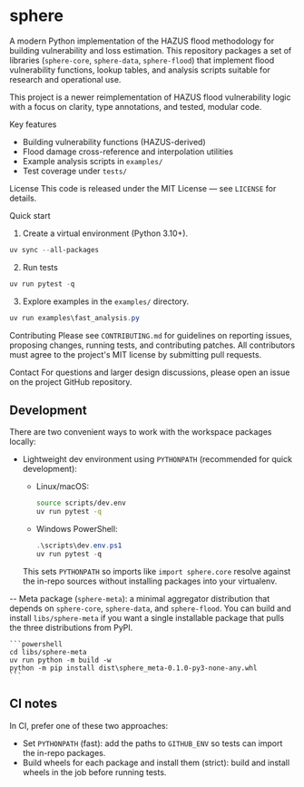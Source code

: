 # sphere

A modern Python implementation of the HAZUS flood methodology for building
vulnerability and loss estimation. This repository packages a set of libraries
(`sphere-core`, `sphere-data`, `sphere-flood`) that implement flood
vulnerability functions, lookup tables, and analysis scripts suitable for
research and operational use.

This project is a newer reimplementation of HAZUS flood vulnerability logic
with a focus on clarity, type annotations, and tested, modular code.

Key features
- Building vulnerability functions (HAZUS-derived)
- Flood damage cross-reference and interpolation utilities
- Example analysis scripts in `examples/`
- Test coverage under `tests/`

License
This code is released under the MIT License — see `LICENSE` for details.

Quick start
1. Create a virtual environment (Python 3.10+).

```powershell
uv sync --all-packages
```

2. Run tests

```powershell
uv run pytest -q
```

3. Explore examples in the `examples/` directory.

```powershell
uv run examples\fast_analysis.py
```

Contributing
Please see `CONTRIBUTING.md` for guidelines on reporting issues, proposing
changes, running tests, and contributing patches. All contributors must
agree to the project's MIT license by submitting pull requests.

Contact
For questions and larger design discussions, please open an issue on the
project GitHub repository.

Development
-----------

There are two convenient ways to work with the workspace packages locally:

- Lightweight dev environment using `PYTHONPATH` (recommended for quick development):

	- Linux/macOS:

		```bash
		source scripts/dev.env
		uv run pytest -q
		```

	- Windows PowerShell:

		```powershell
		.\scripts\dev.env.ps1
		uv run pytest -q
		```

	This sets `PYTHONPATH` so imports like `import sphere.core` resolve against the
	in-repo sources without installing packages into your virtualenv.

-- Meta package (`sphere-meta`): a minimal aggregator distribution that depends on
	`sphere-core`, `sphere-data`, and `sphere-flood`. You can build and install
	`libs/sphere-meta` if you want a single installable package that pulls the
	three distributions from PyPI.

	```powershell
	cd libs/sphere-meta
	uv run python -m build -w
	python -m pip install dist\sphere_meta-0.1.0-py3-none-any.whl
	```

CI notes
--------

In CI, prefer one of these two approaches:

- Set `PYTHONPATH` (fast): add the paths to `GITHUB_ENV` so tests can import the
	in-repo packages.
- Build wheels for each package and install them (strict): build and install
	wheels in the job before running tests.
